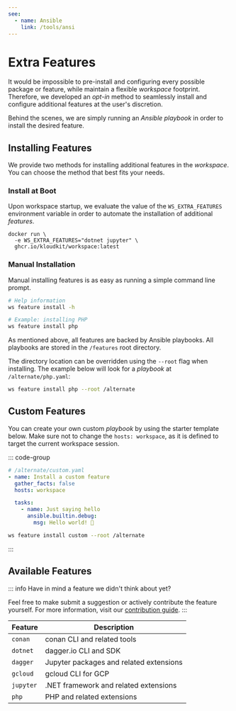 ```yaml
---
see:
  - name: Ansible
    link: /tools/ansi
---
```


# Extra Features

It would be impossible to pre-install and configuring every possible package or feature,
while maintain a flexible *workspace* footprint.
Therefore, we developed an *opt-in* method to seamlessly install and configure additional
features at the user's discretion.

Behind the scenes, we are simply running an *Ansible playbook* in order to install the
desired feature.

## Installing Features

We provide two methods for installing additional features in the *workspace*.
You can choose the method that best fits your needs.

### Install at Boot

Upon workspace startup, we evaluate the value of the `WS_EXTRA_FEATURES` environment
variable in order to automate the installation of additional *features*.

```sh{2}
docker run \
  -e WS_EXTRA_FEATURES="dotnet jupyter" \
  ghcr.io/kloudkit/workspace:latest
```

### Manual Installation

Manual installing features is as easy as running a simple command line prompt.

```sh
# Help information
ws feature install -h

# Example: installing PHP
ws feature install php
```

As mentioned above, all features are backed by Ansible playbooks.
All playbooks are stored in the `/features` root directory.

The directory location can be overridden using the `--root` flag when installing.
The example below will look for a *playbook* at `/alternate/php.yaml`:

```sh
ws feature install php --root /alternate
```

## Custom Features

You can create your own custom *playbook* by using the starter template below.
Make sure not to change the `hosts: workspace`, as it is defined to target the current
workspace session.

::: code-group

```yaml [playbook]
# /alternate/custom.yaml
- name: Install a custom feature
  gather_facts: false
  hosts: workspace

  tasks:
    - name: Just saying hello
      ansible.builtin.debug:
        msg: Hello world! 👋
```

```sh [install]
ws feature install custom --root /alternate
```

:::

## Available Features

::: info
Have in mind a feature we didn't think about yet?

Feel free to make submit a suggestion or actively contribute the feature yourself.
For more information, visit our [contribution guide](/contribute/).
:::

| Feature   | Description                             |
| --------- | --------------------------------------- |
| `conan`   | conan CLI and related tools             |
| `dotnet`  | dagger.io CLI and SDK                   |
| `dagger`  | Jupyter packages and related extensions |
| `gcloud`  | gcloud CLI for GCP                      |
| `jupyter` | .NET framework and related extensions   |
| `php`     | PHP and related extensions              |
